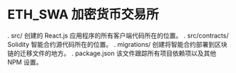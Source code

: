 # ETH_SWA   加密货币交易所

. src/             创建的 React.js 应用程序的所有客户端代码所在的位置。
. src/contracts/   Solidity 智能合约源代码所在的位置。
. migrations/      创建将智能合约部署到区块链的迁移文件的地方。
. package.json     该文件跟踪所有项目依赖项以及其他 NPM 设置。
